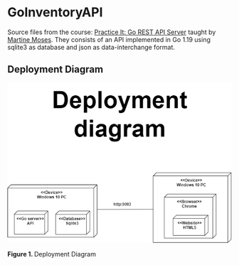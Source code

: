 # GoInventoryAPI
Source files from the course: [Practice It: Go REST API Server](https://www.linkedin.com/learning/practice-it-go-rest-api-server) taught by [Martine Moses](https://www.linkedin.com/learning/instructors/martine-moses?u=76737724). They consists of an API implemented in Go 1.19 using sqlite3 as database and json as data-interchange format.

## Deployment Diagram
![Deployment_Diagram](https://github.com/rcgc/GoInventoryAPI/blob/master/images/DeploymentDiagram.png)
<p><b>Figure 1. </b>Deployment Diagram</p><br>